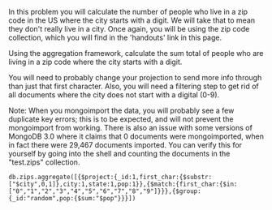 In this problem you will calculate the number of people who live in a zip code in the US where the city starts with a digit. We will take that to mean they don't really live in a city. Once again, you will be using the zip code collection, which you will find in the 'handouts' link in this page. 

Using the aggregation framework, calculate the sum total of people who are living in a zip code where the city starts with a digit.

You will need to probably change your projection to send more info through than just that first character. Also, you will need a filtering step to get rid of all documents where the city does not start with a digital (0-9).

Note: When you mongoimport the data, you will probably see a few duplicate key errors; this is to be expected, and will not prevent the mongoimport from working. There is also an issue with some versions of MongoDB 3.0 where it claims that 0 documents were mongoimported, when in fact there were 29,467 documents imported. You can verify this for yourself by going into the shell and counting the documents in the "test.zips" collection.

```
db.zips.aggregate([{$project:{_id:1,first_char:{$substr:["$city",0,1]},city:1,state:1,pop:1}},{$match:{first_char:{$in:["0","1","2","3","4","5","6","7","8","9"]}}},{$group:{_id:"random",pop:{$sum:"$pop"}}}])
```
